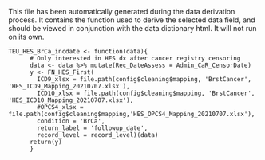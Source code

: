 This file has been automatically generated during the data derivation process.
It contains the function used to derive the selected data field, and should be viewed in conjunction with the data dictionary html.
It will not run on its own.


```
TEU_HES_BrCa_incdate <- function(data){
      # Only interested in HES dx after cancer registry censoring
      data <- data %>% mutate(Rec_DateAssess = Admin_CaR_CensorDate)
      y <- FN_HES_First(
        ICD9_xlsx = file.path(config$cleaning$mapping, 'BrstCancer', 'HES_ICD9_Mapping_20210707.xlsx'),
        ICD10_xlsx = file.path(config$cleaning$mapping, 'BrstCancer', 'HES_ICD10_Mapping_20210707.xlsx'),
        #OPCS4_xlsx = file.path(config$cleaning$mapping,'HES_OPCS4_Mapping_20210707.xlsx'),
        condition = 'BrCa',
        return_label = 'followup_date',
        record_level = record_level)(data)
      return(y)
      }
```


